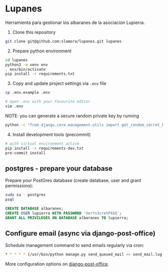 # Lupanes

Herramienta para gestionar los albaranes de la asociación Lupierra.


1. Clone this repository
```sh
git clone git@github.com:slamora/lupanes.git lupanes
```

2. Prepare python environment
```sh
cd lupanes
python3 -m venv env
. env/bin/activate
pip install -r requirements.txt

```

3. Copy and update project settings via `.env` file
```sh
cp .env.example .env

# open .env with your favourite editor
vim .env
```

NOTE: you can generate a secure random private key by running
```sh
python -c "from django.core.management.utils import get_random_secret_key; print(get_random_secret_key())"
```

4. Install development tools (precommit)
```sh
# with virtual environment active
pip install -r requirements-dev.txt
pre-commit install
```

## postgres - prepare your database
Prepare your PostGres database (create database, user and grant permissions):

```sh
sudo su - postgres
psql
```

```sql
CREATE DATABASE albaranes;
CREATE USER lupierra WITH PASSWORD 'VerYs3cretP4$$';
GRANT ALL PRIVILEGES ON DATABASE albaranes TO lupierra;
```

## Configure email (async via django-post-office)
Schedule management command to send emails regularly via cron:

```sh
* * * * * (/usr/bin/python manage.py send_queued_mail >> send_mail.log 2>&1)
```
More configuration options on [django-post-office](https://github.com/ui/django-post_office).
